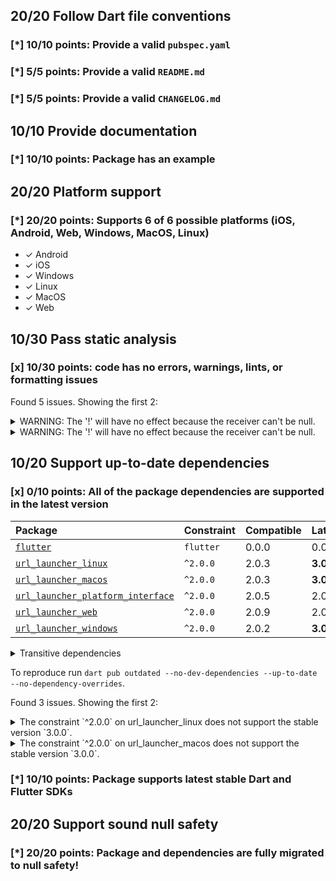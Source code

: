 ## 20/20 Follow Dart file conventions

### [*] 10/10 points: Provide a valid `pubspec.yaml`


### [*] 5/5 points: Provide a valid `README.md`


### [*] 5/5 points: Provide a valid `CHANGELOG.md`


## 10/10 Provide documentation

### [*] 10/10 points: Package has an example


## 20/20 Platform support

### [*] 20/20 points: Supports 6 of 6 possible platforms (**iOS**, **Android**, **Web**, **Windows**, **MacOS**, **Linux**)

* ✓ Android
* ✓ iOS
* ✓ Windows
* ✓ Linux
* ✓ MacOS
* ✓ Web

## 10/30 Pass static analysis

### [x] 10/30 points: code has no errors, warnings, lints, or formatting issues

Found 5 issues. Showing the first 2:

<details>
<summary>
WARNING: The '!' will have no effect because the receiver can't be null.
</summary>

`lib/url_launcher.dart:89:32`

```
   ╷
89 │         WidgetsBinding.instance!.renderView.automaticSystemUiAdjustment;
   │                                ^
   ╵
```

To reproduce make sure you are using the [lints_core](https://pub.dev/packages/lints) and run `flutter analyze lib/url_launcher.dart`
</details>
<details>
<summary>
WARNING: The '!' will have no effect because the receiver can't be null.
</summary>

`lib/url_launcher.dart:90:28`

```
   ╷
90 │     WidgetsBinding.instance!.renderView.automaticSystemUiAdjustment = false;
   │                            ^
   ╵
```

To reproduce make sure you are using the [lints_core](https://pub.dev/packages/lints) and run `flutter analyze lib/url_launcher.dart`
</details>

## 10/20 Support up-to-date dependencies

### [x] 0/10 points: All of the package dependencies are supported in the latest version

|Package|Constraint|Compatible|Latest|
|:-|:-|:-|:-|
|[`flutter`]|`flutter`|0.0.0|0.0.0|
|[`url_launcher_linux`]|`^2.0.0`|2.0.3|**3.0.0**|
|[`url_launcher_macos`]|`^2.0.0`|2.0.3|**3.0.0**|
|[`url_launcher_platform_interface`]|`^2.0.0`|2.0.5|2.0.5|
|[`url_launcher_web`]|`^2.0.0`|2.0.9|2.0.9|
|[`url_launcher_windows`]|`^2.0.0`|2.0.2|**3.0.0**|

<details><summary>Transitive dependencies</summary>

|Package|Constraint|Compatible|Latest|
|:-|:-|:-|:-|
|[`characters`]|-|1.2.0|1.2.0|
|[`collection`]|-|1.15.0|1.16.0|
|[`flutter_web_plugins`]|-|0.0.0|0.0.0|
|[`js`]|-|0.6.4|0.6.4|
|[`material_color_utilities`]|-|0.1.4|0.1.4|
|[`meta`]|-|1.7.0|1.7.0|
|[`sky_engine`]|-|0.0.99|0.0.99|
|[`typed_data`]|-|1.3.0|1.3.0|
|[`vector_math`]|-|2.1.2|2.1.2|
</details>

To reproduce run `dart pub outdated --no-dev-dependencies --up-to-date --no-dependency-overrides`.

[`flutter`]: https://pub.dev/packages/flutter
[`url_launcher_linux`]: https://pub.dev/packages/url_launcher_linux
[`url_launcher_macos`]: https://pub.dev/packages/url_launcher_macos
[`url_launcher_platform_interface`]: https://pub.dev/packages/url_launcher_platform_interface
[`url_launcher_web`]: https://pub.dev/packages/url_launcher_web
[`url_launcher_windows`]: https://pub.dev/packages/url_launcher_windows
[`characters`]: https://pub.dev/packages/characters
[`collection`]: https://pub.dev/packages/collection
[`flutter_web_plugins`]: https://pub.dev/packages/flutter_web_plugins
[`js`]: https://pub.dev/packages/js
[`material_color_utilities`]: https://pub.dev/packages/material_color_utilities
[`meta`]: https://pub.dev/packages/meta
[`sky_engine`]: https://pub.dev/packages/sky_engine
[`typed_data`]: https://pub.dev/packages/typed_data
[`vector_math`]: https://pub.dev/packages/vector_math

Found 3 issues. Showing the first 2:

<details>
<summary>
The constraint `^2.0.0` on url_launcher_linux does not support the stable version `3.0.0`.
</summary>

Try running `dart pub upgrade --major-versions url_launcher_linux` to update the constraint.
</details>
<details>
<summary>
The constraint `^2.0.0` on url_launcher_macos does not support the stable version `3.0.0`.
</summary>

Try running `dart pub upgrade --major-versions url_launcher_macos` to update the constraint.
</details>

### [*] 10/10 points: Package supports latest stable Dart and Flutter SDKs


## 20/20 Support sound null safety

### [*] 20/20 points: Package and dependencies are fully migrated to null safety!
